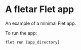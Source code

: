 # A fletar Flet app

An example of a minimal Flet app.

To run the app:

```
flet run [app_directory]
```